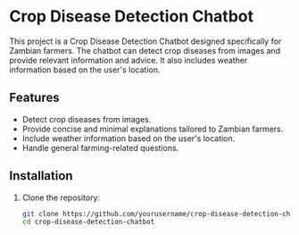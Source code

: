 # Crop Disease Detection Chatbot

This project is a Crop Disease Detection Chatbot designed specifically for Zambian farmers. The chatbot can detect crop diseases from images and provide relevant information and advice. It also includes weather information based on the user's location.

## Features

- Detect crop diseases from images.
- Provide concise and minimal explanations tailored to Zambian farmers.
- Include weather information based on the user's location.
- Handle general farming-related questions.

## Installation

1. Clone the repository:
   ```bash
   git clone https://github.com/yourusername/crop-disease-detection-chatbot.git
   cd crop-disease-detection-chatbot